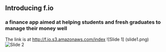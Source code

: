 ## Introducing f.io
### a finance app aimed at helping students and fresh graduates to manage their money well
The link is at http://f.io.s3.amazonaws.com/index
![Slide 1] (slide1.png)
![Slide 2](slide2.png)

